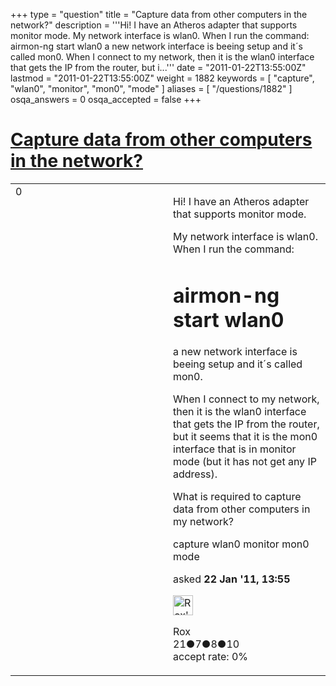 +++
type = "question"
title = "Capture data from other computers in the network?"
description = '''Hi! I have an Atheros adapter that supports monitor mode.  My network interface is wlan0. When I run the command:  airmon-ng start wlan0 a new network interface is beeing setup and it´s called mon0.  When I connect to my network, then it is the wlan0 interface that gets the IP from the router, but i...'''
date = "2011-01-22T13:55:00Z"
lastmod = "2011-01-22T13:55:00Z"
weight = 1882
keywords = [ "capture", "wlan0", "monitor", "mon0", "mode" ]
aliases = [ "/questions/1882" ]
osqa_answers = 0
osqa_accepted = false
+++

<div class="headNormal">

# [Capture data from other computers in the network?](/questions/1882/capture-data-from-other-computers-in-the-network)

</div>

<div id="main-body">

<div id="askform">

<table id="question-table" style="width:100%;"><colgroup><col style="width: 50%" /><col style="width: 50%" /></colgroup><tbody><tr class="odd"><td style="width: 30px; vertical-align: top"><div class="vote-buttons"><div id="post-1882-score" class="post-score" title="current number of votes">0</div><div id="favorite-count" class="favorite-count"></div></div></td><td><div id="item-right"><div class="question-body"><p>Hi! I have an Atheros adapter that supports monitor mode.</p><p>My network interface is wlan0. When I run the command:</p><h1 id="airmon-ng-start-wlan0">airmon-ng start wlan0</h1><p>a new network interface is beeing setup and it´s called mon0.</p><p>When I connect to my network, then it is the wlan0 interface that gets the IP from the router, but it seems that it is the mon0 interface that is in monitor mode (but it has not get any IP address).</p><p>What is required to capture data from other computers in my network?</p></div><div id="question-tags" class="tags-container tags">capture wlan0 monitor mon0 mode</div><div id="question-controls" class="post-controls"></div><div class="post-update-info-container"><div class="post-update-info post-update-info-user"><p>asked <strong>22 Jan '11, 13:55</strong></p><img src="https://secure.gravatar.com/avatar/b40d415d5a5ed5142e38ad841b2e176a?s=32&amp;d=identicon&amp;r=g" class="gravatar" width="32" height="32" alt="Rox&#39;s gravatar image" /><p>Rox<br />
<span class="score" title="21 reputation points">21</span><span title="7 badges"><span class="badge1">●</span><span class="badgecount">7</span></span><span title="8 badges"><span class="silver">●</span><span class="badgecount">8</span></span><span title="10 badges"><span class="bronze">●</span><span class="badgecount">10</span></span><br />
<span class="accept_rate" title="Rate of the user&#39;s accepted answers">accept rate:</span> <span title="Rox has no accepted answers">0%</span></p></div></div><div id="comments-container-1882" class="comments-container"></div><div id="comment-tools-1882" class="comment-tools"></div><div class="clear"></div><div id="comment-1882-form-container" class="comment-form-container"></div><div class="clear"></div></div></td></tr></tbody></table>

</div>

</div>

